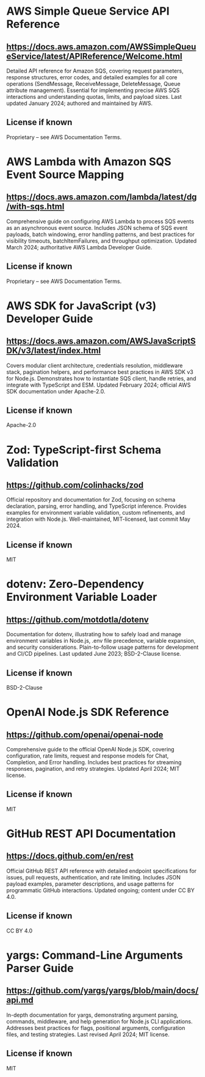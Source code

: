 # AWS Simple Queue Service API Reference

## https://docs.aws.amazon.com/AWSSimpleQueueService/latest/APIReference/Welcome.html

Detailed API reference for Amazon SQS, covering request parameters, response structures, error codes, and detailed examples for all core operations (SendMessage, ReceiveMessage, DeleteMessage, Queue attribute management). Essential for implementing precise AWS SQS interactions and understanding quotas, limits, and payload sizes. Last updated January 2024; authored and maintained by AWS.

## License if known

Proprietary – see AWS Documentation Terms.

# AWS Lambda with Amazon SQS Event Source Mapping

## https://docs.aws.amazon.com/lambda/latest/dg/with-sqs.html

Comprehensive guide on configuring AWS Lambda to process SQS events as an asynchronous event source. Includes JSON schema of SQS event payloads, batch windowing, error handling patterns, and best practices for visibility timeouts, batchItemFailures, and throughput optimization. Updated March 2024; authoritative AWS Lambda Developer Guide.

## License if known

Proprietary – see AWS Documentation Terms.

# AWS SDK for JavaScript (v3) Developer Guide

## https://docs.aws.amazon.com/AWSJavaScriptSDK/v3/latest/index.html

Covers modular client architecture, credentials resolution, middleware stack, pagination helpers, and performance best practices in AWS SDK v3 for Node.js. Demonstrates how to instantiate SQS client, handle retries, and integrate with TypeScript and ESM. Updated February 2024; official AWS SDK documentation under Apache-2.0.

## License if known

Apache-2.0

# Zod: TypeScript-first Schema Validation

## https://github.com/colinhacks/zod

Official repository and documentation for Zod, focusing on schema declaration, parsing, error handling, and TypeScript inference. Provides examples for environment variable validation, custom refinements, and integration with Node.js. Well-maintained, MIT-licensed, last commit May 2024.

## License if known

MIT

# dotenv: Zero-Dependency Environment Variable Loader

## https://github.com/motdotla/dotenv

Documentation for dotenv, illustrating how to safely load and manage environment variables in Node.js, .env file precedence, variable expansion, and security considerations. Plain-to-follow usage patterns for development and CI/CD pipelines. Last updated June 2023; BSD-2-Clause license.

## License if known

BSD-2-Clause

# OpenAI Node.js SDK Reference

## https://github.com/openai/openai-node

Comprehensive guide to the official OpenAI Node.js SDK, covering configuration, rate limits, request and response models for Chat, Completion, and Error handling. Includes best practices for streaming responses, pagination, and retry strategies. Updated April 2024; MIT license.

## License if known

MIT

# GitHub REST API Documentation

## https://docs.github.com/en/rest

Official GitHub REST API reference with detailed endpoint specifications for issues, pull requests, authentication, and rate limiting. Includes JSON payload examples, parameter descriptions, and usage patterns for programmatic GitHub interactions. Updated ongoing; content under CC BY 4.0.

## License if known

CC BY 4.0

# yargs: Command-Line Arguments Parser Guide

## https://github.com/yargs/yargs/blob/main/docs/api.md

In-depth documentation for yargs, demonstrating argument parsing, commands, middleware, and help generation for Node.js CLI applications. Addresses best practices for flags, positional arguments, configuration files, and testing strategies. Last revised April 2024; MIT license.

## License if known

MIT
